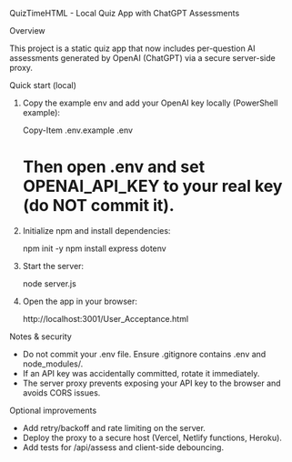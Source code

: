 QuizTimeHTML - Local Quiz App with ChatGPT Assessments

Overview

This project is a static quiz app that now includes per-question AI assessments generated by OpenAI (ChatGPT) via a secure server-side proxy.

Quick start (local)

1. Copy the example env and add your OpenAI key locally (PowerShell example):

   Copy-Item .env.example .env
   # Then open .env and set OPENAI_API_KEY to your real key (do NOT commit it).

2. Initialize npm and install dependencies:

   npm init -y
   npm install express dotenv

3. Start the server:

   node server.js

4. Open the app in your browser:

   http://localhost:3001/User_Acceptance.html

Notes & security

- Do not commit your .env file. Ensure .gitignore contains .env and node_modules/.
- If an API key was accidentally committed, rotate it immediately.
- The server proxy prevents exposing your API key to the browser and avoids CORS issues.

Optional improvements

- Add retry/backoff and rate limiting on the server.
- Deploy the proxy to a secure host (Vercel, Netlify functions, Heroku).
- Add tests for /api/assess and client-side debouncing.
